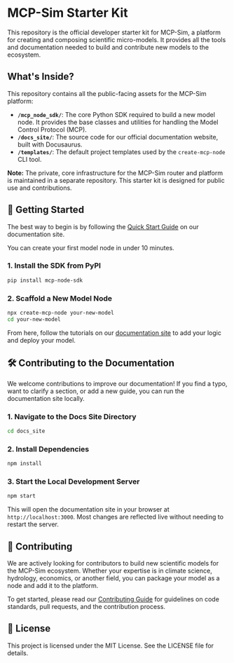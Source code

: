 # MCP-Sim Starter Kit

This repository is the official developer starter kit for MCP-Sim, a platform for creating and composing scientific micro-models. It provides all the tools and documentation needed to build and contribute new models to the ecosystem.

## What's Inside?

This repository contains all the public-facing assets for the MCP-Sim platform:

- **`/mcp_node_sdk/`**: The core Python SDK required to build a new model node. It provides the base classes and utilities for handling the Model Control Protocol (MCP).
- **`/docs_site/`**: The source code for our official documentation website, built with Docusaurus.
- **`/templates/`**: The default project templates used by the `create-mcp-node` CLI tool.

**Note:** The private, core infrastructure for the MCP-Sim router and platform is maintained in a separate repository. This starter kit is designed for public use and contributions.

## 🚀 Getting Started

The best way to begin is by following the [Quick Start Guide](https://AJ-EN.github.io/mcp-sim-starter-kit/docs/quick-start) on our documentation site.

You can create your first model node in under 10 minutes.

### 1. Install the SDK from PyPI

```bash
pip install mcp-node-sdk
```

### 2. Scaffold a New Model Node

```bash
npx create-mcp-node your-new-model
cd your-new-model
```

From here, follow the tutorials on our [documentation site](https://AJ-EN.github.io/mcp-sim-starter-kit/) to add your logic and deploy your model.

## 🛠️ Contributing to the Documentation

We welcome contributions to improve our documentation! If you find a typo, want to clarify a section, or add a new guide, you can run the documentation site locally.

### 1. Navigate to the Docs Site Directory

```bash
cd docs_site
```

### 2. Install Dependencies

```bash
npm install
```

### 3. Start the Local Development Server

```bash
npm start
```

This will open the documentation site in your browser at `http://localhost:3000`. Most changes are reflected live without needing to restart the server.

## 🤝 Contributing

We are actively looking for contributors to build new scientific models for the MCP-Sim ecosystem. Whether your expertise is in climate science, hydrology, economics, or another field, you can package your model as a node and add it to the platform.

To get started, please read our [Contributing Guide](https://AJ-EN.github.io/mcp-sim-starter-kit/docs/contributing) for guidelines on code standards, pull requests, and the contribution process.

## 📄 License

This project is licensed under the MIT License. See the LICENSE file for details.
